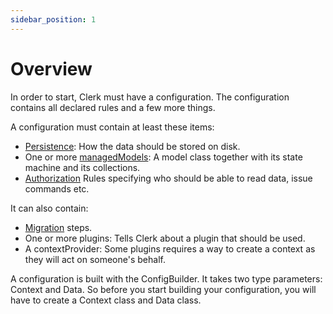 ```yaml
---
sidebar_position: 1
---
```


# Overview

In order to start, Clerk must have a configuration. The configuration contains all declared rules and a few more things.

A configuration must contain at least these items:

* [Persistence](/docs/advanced-topics/persistence): How the data should be stored on disk.
* One or more [managedModels](/docs/building-config/models-types): A model class together with its state machine and
  its collections.
* [Authorization](/docs/building-config/authorization) Rules specifying who should be able to read data, issue commands etc.

It can also contain:

* [Migration](/docs/advanced-topics/migration) steps.
* One or more plugins: Tells Clerk about a plugin that should be used.
* A contextProvider: Some plugins requires a way to create a context as they will act on someone's behalf.

A configuration is built with the ConfigBuilder. It takes two type parameters: Context and Data. So before
you start building your configuration, you will have to create a Context class and Data class.
